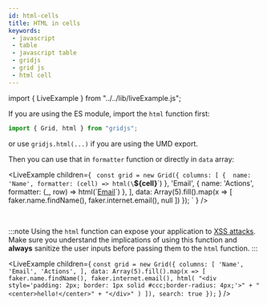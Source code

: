 ```yaml
---
id: html-cells
title: HTML in cells
keywords:
 - javascript
 - table
 - javascript table
 - gridjs
 - grid js
 - html cell
---
```


import { LiveExample } from "../../lib/liveExample.js";

If you are using the ES module, import the `html` function first:

```js
import { Grid, html } from "gridjs";
```

or use `gridjs.html(...)` if you are using the UMD export.

Then you can use that in `formatter` function or directly in `data` array:

<LiveExample children={
`
const grid = new Grid({
  columns: [
      { 
        name: 'Name',
        formatter: (cell) => html(\`<b>\${cell}</b>\`)
      },
      'Email',
      { 
        name: 'Actions',
        formatter: (_, row) => html(\`<a href='mailto:\${row.cells[1].data}'>Email</a>\`)
      },
   ],
  data: Array(5).fill().map(x => [
    faker.name.findName(),
    faker.internet.email(),
    null
  ])
});
`
} />

<br/>

:::note
Using the `html` function can expose your application to [XSS attacks](https://en.wikipedia.org/wiki/Cross-site_scripting).
Make sure you understand the implications of using this function and **always** sanitize the user inputs before passing them
to the `html` function.
:::

<LiveExample children={
`
const grid = new Grid({
  columns: [
    'Name',
    'Email',
    'Actions',
  ],
  data: Array(5).fill().map(x => [
    faker.name.findName(),
    faker.internet.email(),
    html(
      "<div style='padding: 2px; border: 1px solid #ccc;border-radius: 4px;'>" +
        "<center>hello!</center>" +
      "</div>"
    )
  ]),
  search: true
});
`
} />
